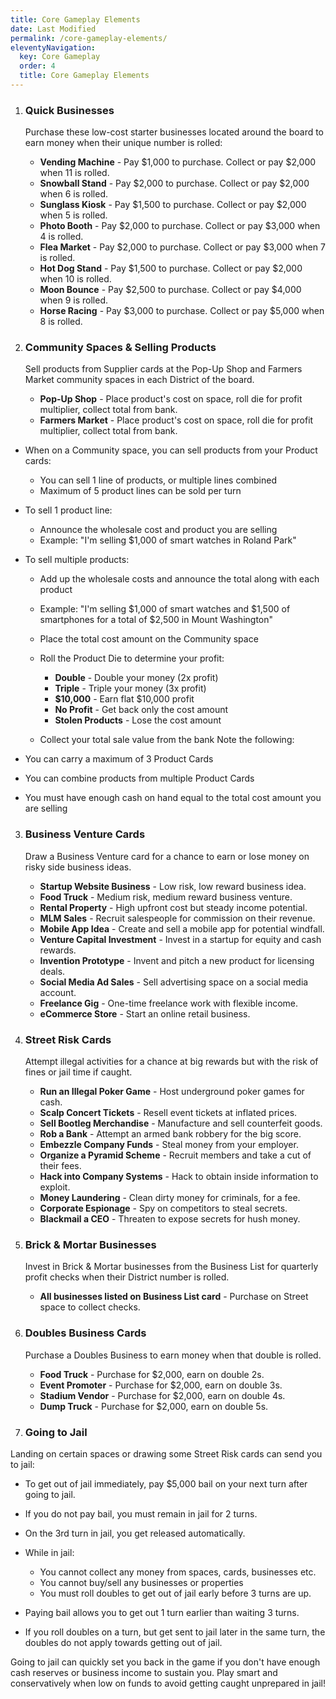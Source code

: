 ```yaml
---
title: Core Gameplay Elements
date: Last Modified  
permalink: /core-gameplay-elements/
eleventyNavigation:
  key: Core Gameplay
  order: 4
  title: Core Gameplay Elements
---
```


1. ### Quick Businesses
   Purchase these low-cost starter businesses located around the board to earn money when their unique number is rolled:
   
   - **Vending Machine** - Pay $1,000 to purchase. Collect or pay $2,000 when 11 is rolled.
   - **Snowball Stand** - Pay $2,000 to purchase. Collect or pay $2,000 when 6 is rolled.
   - **Sunglass Kiosk** - Pay $1,500 to purchase. Collect or pay $2,000 when 5 is rolled.
   - **Photo Booth** - Pay $2,000 to purchase. Collect or pay $3,000 when 4 is rolled.
   - **Flea Market** - Pay $2,000 to purchase. Collect or pay $3,000 when 7 is rolled.
   - **Hot Dog Stand** - Pay $1,500 to purchase. Collect or pay $2,000 when 10 is rolled.
   - **Moon Bounce** - Pay $2,500 to purchase. Collect or pay $4,000 when 9 is rolled.
   - **Horse Racing** - Pay $3,000 to purchase. Collect or pay $5,000 when 8 is rolled.

2. ### Community Spaces & Selling Products
   Sell products from Supplier cards at the Pop-Up Shop and Farmers Market community spaces in each District of the board.
   
   - **Pop-Up Shop** - Place product's cost on space, roll die for profit multiplier, collect total from bank.
   - **Farmers Market** - Place product's cost on space, roll die for profit multiplier, collect total from bank.

-   When on a Community space, you can sell products from your Product cards:
    
    -   You can sell 1 line of products, or multiple lines combined
    -   Maximum of 5 product lines can be sold per turn
-   To sell 1 product line:
    
    -   Announce the wholesale cost and product you are selling
    -   Example: "I'm selling $1,000 of smart watches in Roland Park"
-   To sell multiple products:
    
    -   Add up the wholesale costs and announce the total along with each product
    -   Example: "I'm selling $1,000 of smart watches and $1,500 of smartphones for a total of $2,500 in Mount Washington"
    -   Place the total cost amount on the Community space
        
    -   Roll the Product Die to determine your profit:
        
        -   **Double**  - Double your money (2x profit)
        -   **Triple**  - Triple your money (3x profit)
        -   **$10,000**  - Earn flat $10,000 profit
        -   **No Profit**  - Get back only the cost amount
        -   **Stolen Products**  - Lose the cost amount
    -   Collect your total sale value from the bank
Note the following:  
-   You can carry a maximum of 3 Product Cards
    
-   You can combine products from multiple Product Cards
    
-   You must have enough cash on hand equal to the total cost amount you are selling

3. ### Business Venture Cards
   Draw a Business Venture card for a chance to earn or lose money on risky side business ideas.
   
   - **Startup Website Business** - Low risk, low reward business idea.
   - **Food Truck** - Medium risk, medium reward business venture.
   - **Rental Property** - High upfront cost but steady income potential.
   - **MLM Sales** - Recruit salespeople for commission on their revenue.
   - **Mobile App Idea** - Create and sell a mobile app for potential windfall.
   - **Venture Capital Investment** - Invest in a startup for equity and cash rewards.
   - **Invention Prototype** - Invent and pitch a new product for licensing deals.
   - **Social Media Ad Sales** - Sell advertising space on a social media account.
   - **Freelance Gig** - One-time freelance work with flexible income.
   - **eCommerce Store** - Start an online retail business.

4. ### Street Risk Cards
   Attempt illegal activities for a chance at big rewards but with the risk of fines or jail time if caught.
   
   - **Run an Illegal Poker Game** - Host underground poker games for cash.
   - **Scalp Concert Tickets** - Resell event tickets at inflated prices.
   - **Sell Bootleg Merchandise** - Manufacture and sell counterfeit goods.
   - **Rob a Bank** - Attempt an armed bank robbery for the big score.
   - **Embezzle Company Funds** - Steal money from your employer.
   - **Organize a Pyramid Scheme** - Recruit members and take a cut of their fees.
   - **Hack into Company Systems** - Hack to obtain inside information to exploit.
   - **Money Laundering** - Clean dirty money for criminals, for a fee.
   - **Corporate Espionage** - Spy on competitors to steal secrets.
   - **Blackmail a CEO** - Threaten to expose secrets for hush money.

5. ### Brick & Mortar Businesses
   Invest in Brick & Mortar businesses from the Business List for quarterly profit checks when their District number is rolled.
   
   - **All businesses listed on Business List card** - Purchase on Street space to collect checks.

6. ### Doubles Business Cards
   Purchase a Doubles Business to earn money when that double is rolled.
   
   - **Food Truck** - Purchase for $2,000, earn on double 2s.
   - **Event Promoter** - Purchase for $2,000, earn on double 3s.
   - **Stadium Vendor** - Purchase for $2,000, earn on double 4s.
   - **Dump Truck** - Purchase for $2,000, earn on double 5s.

7. ### Going to Jail

Landing on certain spaces or drawing some Street Risk cards can send you to jail:

-   To get out of jail immediately, pay $5,000 bail on your next turn after going to jail.
  
-   If you do not pay bail, you must remain in jail for 2 turns.
    
-   On the 3rd turn in jail, you get released automatically.
    
-   While in jail:
    
    -   You cannot collect any money from spaces, cards, businesses etc.
    -   You cannot buy/sell any businesses or properties
    -   You must roll doubles to get out of jail early before 3 turns are up.
-   Paying bail allows you to get out 1 turn earlier than waiting 3 turns.
    
-   If you roll doubles on a turn, but get sent to jail later in the same turn, the doubles do not apply towards getting out of jail.
    

Going to jail can quickly set you back in the game if you don't have enough cash reserves or business income to sustain you. Play smart and conservatively when low on funds to avoid getting caught unprepared in jail!